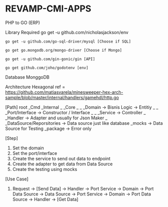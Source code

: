 # REVAMP-CMI-APPS
 PHP to GO (ERP)

   Library Required
    go get -u github.com/nicholasjackson/env
    
    go get -u github.com/go-sql-driver/mysql [Choose if SQL]
    
    go get go.mongodb.org/mongo-driver [Choose if Mongo]
    
    go get -u github.com/gin-gonic/gin [API]
    
    go get github.com/joho/godotenv [env]
    

   Database 
    MonggoDB

   Architecture
    Hexagonal ref = https://github.com/matiasvarela/minesweeper-hex-arch-sample/blob/master/internal/handlers/gamehdl/http.go

  [Path]
    root
    _Cmd
    _Internal
    _ _Core
    _ _ _Domain -> Bisnis Logic -> Entitiy
    _ _ _Port/Interface -> Constructor / Interface
    _ _ _Service -> Controller
    _ _Handler -> Adapter and usually for Json Maker
    _ _DataSource/Reporsitories -> Data source just like database
    _mocks -> Data Source for Testing
    _package -> Error only

  [Step]
  1. Set the domain
  2. Set the port/interface
  3. Create the service to send out data to endpoint
  4. Create the adapter to get data from Data Source
  5. Create the testing using mocks

  [Use Case]
  1. Request -> [Send Data] -> Handler -> Port Service -> Domain -> Port Data Source -> Data Source -> Port Service -> Domain -> Port Data Source -> Handler -> [Get Data]

